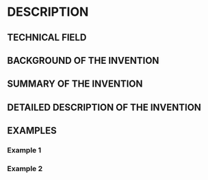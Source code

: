 # DESCRIPTION

## TECHNICAL FIELD

## BACKGROUND OF THE INVENTION

## SUMMARY OF THE INVENTION

## DETAILED DESCRIPTION OF THE INVENTION

## EXAMPLES

### Example 1

### Example 2


